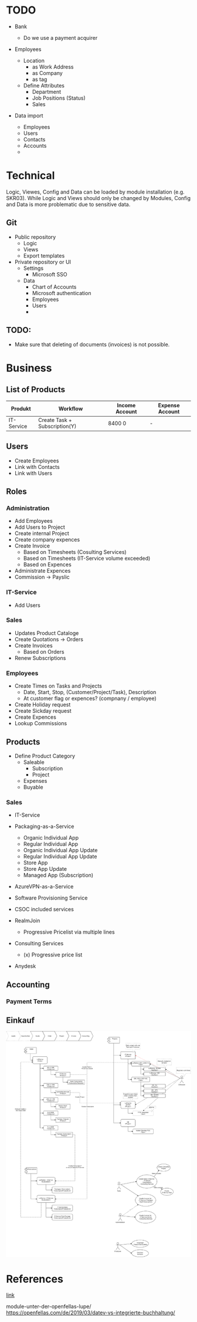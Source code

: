 # TODO
* Bank
  * Do we use a payment acquirer
* Employees
  * Location
    * as Work Address
    * as Company
    * as tag
  * Define Attributes
    * Department
    * Job Positions (Status)
    * Sales
  
* Data import
  * Employees
  * Users
  * Contacts
  * Accounts
  * 

# Technical

Logic, Viewes, Config and Data can be loaded by module installation (e.g. SKR03). While Logic and Views should only be changed by Modules, Config and Data is more problematic due to sensitive data. 


## Git
* Public repository 
  * Logic
  * Views 
  * Export templates
* Private repository or UI
  * Settings
    * Microsoft SSO
  * Data 
    * Chart of Accounts 
    * Microsoft authentication 
    * Employees
    * Users
    * 

## TODO:
* Make sure that deleting of documents (invoices) is not possible.

# Business

## List of Products
|Produkt|Workflow|Income Account|Expense Account| 
|-|-|-|-|
|IT-Service|Create Task + Subscription(Y)| 8400 0|-

## Users
* Create Employees
* Link with Contacts
* Link with Users


## Roles
### Administration
* Add Employees
* Add Users to Project
* Create internal Project
* Create company expences
* Create Invoice
  * Based on Timesheets (Cosulting Services)
  * Based on Timesheets (IT-Service volume exceeded)
  * Based on Expences
* Administrate Expences
* Commission -> Payslic

### IT-Service
* Add Users
 

### Sales
* Updates Product Cataloge
* Create Quotations -> Orders 
* Create Invoices
  * Based on Orders
* Renew Subscriptions



### Employees
* Create Times on Tasks and Projects
  * Date, Start, Stop, (Customer/Project/Task), Description
  * At customer flag or expences? (compnany / employee)
* Create Holiday request
* Create Sickday request
* Create Expences
* Lookup Commissions

## Products 
* Define Product Category
  * Saleable
    * Subscription
    * Project
  * Expenses
  * Buyable

  

### Sales
* IT-Service
* Packaging-as-a-Service
  * Organic Individual App
  * Regular Individual App
  * Organic Individual App Update
  * Regular Individual App Update
  * Store App
  * Store App Update
  * Managed App (Subscription)

* AzureVPN-as-a-Service
* Software Provisioning Service
* CSOC included services
* RealmJoin
  * Progressive Pricelist via multiple lines
* Consulting Services
  * (x) Progressive price list 
* Anydesk

## Accounting
### Payment Terms

## Einkauf



![Diagram](img/workflow.png)


# References 
 [link](https://openfellas.com/de/2018/10/)
 
 module-unter-der-openfellas-lupe/
 https://openfellas.com/de/2019/03/datev-vs-integrierte-buchhaltung/